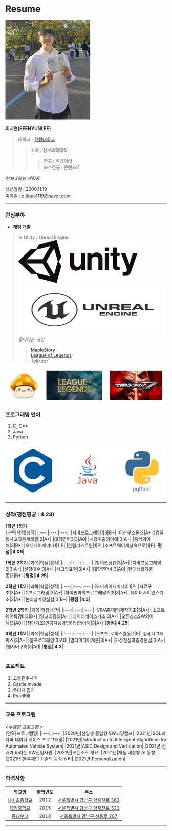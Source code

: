 # Resume
<img src=SEEHYUNLEE.jpg height=310 width=265>

**이시현(SEEHYUNLEE)**  

>대학교 : [한림대학교](https://www.hallym.ac.kr/)  
>>소속 : 정보과학대학  
>>>전공 : 빅데이터  
>>>복수전공 : 콘텐츠IT   

*현재 3학년 재학중*  

생년월일 : 2000.11.19  
이메일 : dltlgus1119@naver.com

---  
### 관심분야
* **게임 개발**  


>→ Unity / Unreal Engine  
![Alt text](unity.png)  <img src=UnrealEngine.png height=160 width=500>  
> *좋아하는 게임*  
>>[MapleStory](https://maplestory.nexon.com/Home/Main)  
>>[League of Legends](https://www.leagueoflegends.com/ko-kr/)  
>>Tekken7  

![Alt text](games.png)  

### 프로그래밍 언어
1. C, C++
2. Java
3. Python

![Alt text](languages.png)    

---  

### 성적(평점평균 : 4.23)
**1학년 1학기**  
|과목|학점|성적|
|:---:|:---:|:---:|
|자바프로그래밍1|3|B+|
|이산구조론|3|A+|
|컴퓨팅사고와문제해결|2|A+|
|대학영어3|3|A0|
|서양미술의이해|3|A+|
|음악의이해|3|B+|
|오디세이세미나1|1|P|
|한림퍼스트원|1|P|
|소프트웨어세상속으로|1|P|
|**평점**||**4.06**|

**1학년 2학기**
|과목|학점|성적|
|:---:|:---:|:---:|
|창의코딩웹|3|A+|
|자바프로그래밍2|3|A+|
|선형대수|3|A+|
|사고와표현|3|A+|
|대학영어4|3|A0|
|현대생활과운동|3|B+|
|**평점**||**4.25**|

**2학년 1학기**
|과목|학점|성적|
|:---:|:---:|:---:|
|오디세이세미나2|1|P|
|자료구조|3|A+|
|C프로그래밍|3|A+|
|파이썬과학프로그래밍기초|3|A+|
|데이터사이언스기초|3|A+|
|논리설계및실험|3|B+|
|**평점**||**4.3**|

**2학년 2학기**
|과목|학점|성적|
|:---:|:---:|:---:|
|VR/AR/게임제작기초|3|A+|
|소프트웨어특강II|3|B+|
|알고리즘|3|A+|
|데이터베이스기초|3|A+|
|오픈소스SW의이해|3|A0|
|[첨단기초]인공지능과딥러닝의이해|3|A+|
|**평점**||**4.25**|

**3학년 1학기**
|과목|학점|성적|
|:---:|:---:|:---:|
|스포츠-로하스활동|1|P|
|컴퓨터그래픽스|3|A+|
|웹프로그래밍|3|A0|
|멀티미디어개론|3|A+|
|가상현실과증강현실|3|A+|
|웹서버구축|3|A0|
|**평점**||**4.3**|

---
### 프로젝트
1. 고블린뿌시기
2. Castle Invade
3. 두더지 잡기
4. RoadKill
---  

### 교육 프로그램
*<수료한 프로그램 >*  
|연도|프로그램명|
|:---:|:---:|
|2020년|신입생 몰입형 SW코딩캠프|
|2021년|SQL과 자바 데이터 베이스 프로그래밍|
|2021년|Introduction to Intelligent Algorithms for Automated Vehicle System|
|2021년|ASIC Design and Verfication|
|2021년|선배가 바라는 SW신입사원|
|2021년|오픈소스 개요|
|2021년|제품 내장형 AI 동향|
|2021년|블록체인 기술의 동작 원리|
|2021년|Personalization|



---
### 학력사항

|학교명|졸업년도|주소|
|:---:|:---:|:---:|
|[대치초등학교](https://daechi.sen.es.kr/index.do)|2012|[서울특별시 강남구 양재천로 363](https://map.naver.com/v5/entry/place/12441136?c=14144005.4896244,4507808.6179198,15,0,0,0,dh)|
|[대청중학교](https://daecheong.sen.ms.kr/index.do)|2015|[서울특별시 강남구 양재천로 321](https://map.naver.com/v5/entry/place/12240238?c=14143605.4073744,4507698.0630691,15,0,0,0,dh)|
|[중대부고](https://cau.sen.hs.kr/index.do)|2018|[서울특별시 강남구 선릉로 207](https://map.naver.com/v5/entry/place/36502424?c=14219061.7546038,4562578.1544267,15,0,0,0,dh)|

---  
